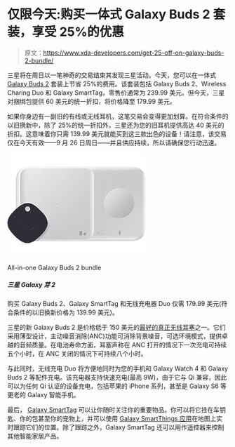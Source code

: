 # 仅限今天:购买一体式 Galaxy Buds 2 套装，享受 25%的优惠

> 原文：<https://www.xda-developers.com/get-25-off-on-galaxy-buds-2-bundle/>

三星将在周日以一笔神奇的交易结束其发现三星活动。今天，您可以在一体式 [Galaxy Buds 2](https://www.xda-developers.com/samsung-galaxy-buds-2/) 套装上节省 25%的费用。该套装包括 Galaxy Buds 2、Wireless Charing Duo 和 Galaxy SmartTag，零售价通常为 239.99 美元。但今天，三星对捆绑包提供 60 美元的统一折扣，将价格降至 179.99 美元。

如果你身边有一副旧的有线或无线耳机，这笔交易会变得更加划算。在符合条件的以旧换新中，除了 25%的统一折扣外，三星还为您的旧耳机提供高达 40 美元的折扣。这意味着你只需 139.99 美元就能买到这三款出色的设备！请注意，该交易仅在今天有效——9 月 26 日周日——并且供应持续，所以请确保您行动迅速。

 <picture>![Grab the Galaxy Buds 2, Galaxy SmartTag, and Wireless Charger Duo for just $179.99 (or $139.99 with eligible trade-in).](img/6629d034e013c057ea9307f875434e73.png)</picture> 

All-in-one Galaxy Buds 2 bundle

##### 三星 Galaxy 芽 2

购买 Galaxy Buds 2、Galaxy SmartTag 和无线充电器 Duo 仅需 179.99 美元(符合条件的以旧换新价格为 139.99 美元)。

三星的新 Galaxy Buds 2 是价格低于 150 美元的[最好的真正无线耳塞](https://www.xda-developers.com/best-wireless-earbuds/)之一。它们采用薄型设计，主动噪音消除(ANC)功能可消除背景噪音，可选环境模式，提供卓越的音频质量。在电池寿命方面，耳塞声称在 ANC 打开的情况下一次充电可持续五个小时，在 ANC 关闭的情况下可持续八个小时。

与此同时，无线充电 Duo 将方便地同时为您的手机和 Galaxy Watch 4 和 Galaxy Buds 2 等配件充电。该充电器支持快速充电(最高 9W)，由于它与 Qi 兼容，因此可以为任何 Qi 认证的设备充电，包括苹果的 iPhone 系列，甚至是 Galaxy S6 等更老的 Galaxy 智能手机。

最后， [Galaxy SmartTag](https://shop-links.co/1753056165998303300?u1=8bff308b-f581-42d3-939e-80ece15bd347) 可以让你随时关注你的重要物品。你可以将它挂在车钥匙、你的包甚至你的宠物上，并可以使用 [Galaxy SmartThings 应用](https://www.xda-developers.com/samsung-smarthings-find-members/)在地图上实时跟踪它们的位置。除了跟踪之外，Galaxy SmartTag 还可以用作遥控器来控制其他智能家居产品。